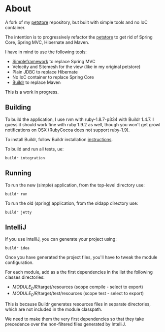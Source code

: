 # About

A fork of my [petstore](https://github.com/testinfected/petstore) repository, but built with simple tools and no IoC container.

The intention is to progressively refactor the [petstore](https://github.com/testinfected/petstore) to get rid of Spring Core, Spring MVC, Hibernate and Maven.

I have in mind to use the following tools:

- [Simpleframework](http://www.simpleframework.org/) to replace Spring MVC
- Velocity and Sitemesh for the view (like in my original petstore)
- Plain JDBC to replace Hibernate
- No IoC container to replace Spring Core
- [Buildr](http://buildr.apache.org) to replace Maven

This is a work in progress.

## Building

To build the application, I use rvm with ruby-1.8.7-p334 with Buildr 1.4.7. I guess it should work fine with ruby 1.9.2 as well, though you won't get growl notifications on OSX (RubyCocoa does not support ruby-1.9).

To install Buildr, follow Buildr installation [instructions](http://buildr.apache.org/installing.html).

To build and run all tests, ue:

`buildr integration`

## Running

To run the new (simple) application, from the top-level directory use:

`buildr run`

To run the old (spring) application, from the oldapp directory use:

`buildr jetty`

## IntelliJ
If you use IntelliJ, you can generate your project using:

`buildr idea`

Once you have generated the project files, you'll have to tweak the module configuration.

For each module, add as a the first dependencies in the list the following classes directories:

- $MODULE_DIR$/target/resources (scope compile - select to export)
- $MODULE_DIR$/target/test/resources (scope test - select to export)

This is because Buildr generates resources files in separate directories, which are not included in the module classpath.

We need to make them the very first dependencies so that they take precedence over the non-filtered files generated by IntelliJ.